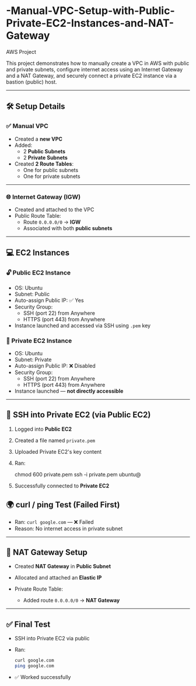 # -Manual-VPC-Setup-with-Public-Private-EC2-Instances-and-NAT-Gateway
AWS Project


This project demonstrates how to manually create a VPC in AWS with public and private subnets, configure internet access using an Internet Gateway and a NAT Gateway, and securely connect a private EC2 instance via a bastion (public) host.

---

## 🛠️ Setup Details

### ✅ Manual VPC
- Created a **new VPC**
- Added:
  - 2 **Public Subnets**
  - 2 **Private Subnets**
- Created **2 Route Tables**:
  - One for public subnets
  - One for private subnets

---

### 🌐 Internet Gateway (IGW)
- Created and attached to the VPC
- Public Route Table:
  - Route `0.0.0.0/0` → **IGW**
  - Associated with both **public subnets**

---

## 💻 EC2 Instances

### 🔓 Public EC2 Instance
- OS: Ubuntu  
- Subnet: Public  
- Auto-assign Public IP: ✅ Yes  
- Security Group:
  - SSH (port 22) from Anywhere
  - HTTPS (port 443) from Anywhere  
- Instance launched and accessed via SSH using `.pem` key

### 🔐 Private EC2 Instance
- OS: Ubuntu  
- Subnet: Private  
- Auto-assign Public IP: ❌ Disabled  
- Security Group:
  - SSH (port 22) from Anywhere
  - HTTPS (port 443) from Anywhere  
- Instance launched — **not directly accessible**

---

## 🔁 SSH into Private EC2 (via Public EC2)

1. Logged into **Public EC2**
2. Created a file named `private.pem`
3. Uploaded Private EC2's key content  
4. Ran:

   chmod 600 private.pem
   ssh -i private.pem ubuntu@<Private-IP>


5. Successfully connected to **Private EC2**



## 🌍 curl / ping Test (Failed First)

* Ran: `curl google.com` — ❌ Failed
* Reason: No internet access in private subnet

---

## 🔄 NAT Gateway Setup

* Created **NAT Gateway** in **Public Subnet**
* Allocated and attached an **Elastic IP**
* Private Route Table:

  * Added route `0.0.0.0/0` → **NAT Gateway**

---

## ✅ Final Test

* SSH into Private EC2 via public
* Ran:

  ```bash
  curl google.com
  ping google.com
  ```
* ✅ Worked successfully
